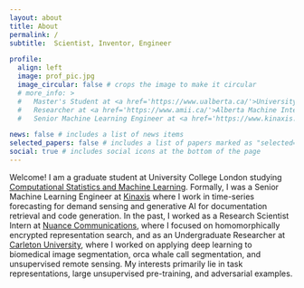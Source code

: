 ```yaml
---
layout: about
title: About
permalink: /
subtitle:  Scientist, Inventor, Engineer

profile:
  align: left
  image: prof_pic.jpg
  image_circular: false # crops the image to make it circular
  # more_info: >
  #   Master's Student at <a href='https://www.ualberta.ca/'>University of Alberta</a>
  #   Researcher at <a href='https://www.amii.ca/'>Alberta Machine Intelligence Institute</a>
  #   Senior Machine Learning Engineer at <a href='https://www.kinaxis.com/'>Kinaxis</a> 

news: false # includes a list of news items
selected_papers: false # includes a list of papers marked as "selected={true}"
social: true # includes social icons at the bottom of the page
---
```


Welcome! I am a graduate student at University College London studying [Computational Statistics and Machine Learning](https://www.ucl.ac.uk/prospective-students/graduate/taught-degrees/computational-statistics-and-machine-learning-msc). Formally, I was a Senior Machine Learning Engineer at [Kinaxis](https://www.kinaxis.com/) where I work in time-series forecasting for demand sensing and generative AI for documentation retrieval and code generation. In the past, I worked as a Research Scientist Intern at [Nuance Communications](https://www.nuance.com/), where I focused on homomorphically encrypted representation search, and as an Undergraduate Researcher at [Carleton University](https://carleton.ca/), where I worked on applying deep learning to biomedical image segmentation, orca whale call segmentation, and unsupervised remote sensing. My interests primarily lie in task representations, large unsupervised pre-training, and adversarial examples. 